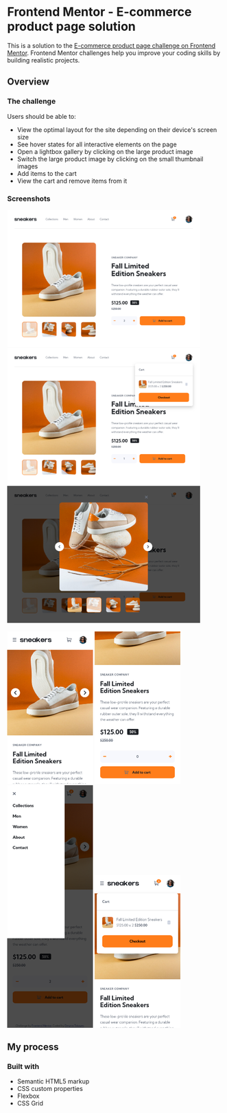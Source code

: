 # Frontend Mentor - E-commerce product page solution

This is a solution to the [E-commerce product page challenge on Frontend Mentor](https://www.frontendmentor.io/challenges/ecommerce-product-page-UPsZ9MJp6). Frontend Mentor challenges help you improve your coding skills by building realistic projects.

## Overview

### The challenge

Users should be able to:

- View the optimal layout for the site depending on their device's screen size
- See hover states for all interactive elements on the page
- Open a lightbox gallery by clicking on the large product image
- Switch the large product image by clicking on the small thumbnail images
- Add items to the cart
- View the cart and remove items from it


### Screenshots

[<img src="./screenshots/screenshot-desktop.png" width="450">](./screenshots/screenshot-desktop.png)
[<img src="./screenshots/screenshot-desktop-cart.png" width="450">](./screenshots/screenshot-desktop-cart.png)
[<img src="./screenshots/screenshot-desktop-lightbox.png" width="450">](./screenshots/screenshot-desktop-lightbox.png)
<br/><br/>
[<img src="./screenshots/screenshot-mobile-1.png" width="200">](./screenshots/screenshot-mobile-1.png)
[<img src="./screenshots/screenshot-mobile-2.png" width="200">](./screenshots/screenshot-mobile-2.png)
[<img src="./screenshots/screenshot-mobile-menu.png" width="200">](./screenshots/screenshot-mobile-menu.png)
[<img src="./screenshots/screenshot-mobile-cart.png" width="200">](./screenshots/screenshot-mobile-cart.png)

## My process

### Built with

- Semantic HTML5 markup
- CSS custom properties
- Flexbox
- CSS Grid
